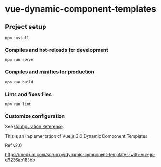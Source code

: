 # vue-dynamic-component-templates

## Project setup
```
npm install
```

### Compiles and hot-reloads for development
```
npm run serve
```

### Compiles and minifies for production
```
npm run build
```

### Lints and fixes files
```
npm run lint
```

### Customize configuration
See [Configuration Reference](https://cli.vuejs.org/config/).


This is an implementation of Vue.js 3.0 Dynamic Component Templates

Ref v2.0

https://medium.com/scrumpy/dynamic-component-templates-with-vue-js-d9236ab183bb
